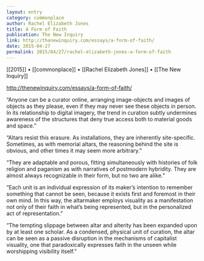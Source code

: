 ```yaml
---
layout: entry
category: commonplace
author: Rachel Elizabeth Jones
title: A Form of Faith
publication: The New Inquiry
link: http://thenewinquiry.com/essays/a-form-of-faith/
date: 2015-04-27
permalink: 2015/04/27/rachel-elizabeth-jones-a-form-of-faith
---
```


[[2015]] • [[commonplace]] • [[Rachel Elizabeth Jones]] • [[The New Inquiry]] 

http://thenewinquiry.com/essays/a-form-of-faith/

“Anyone can be a curator online, arranging image-objects and images of objects as they please, even if they may never see these objects in person. In its relationship to digital imagery, the trend in curation subtly undermines awareness of the structures that deny true access both to material goods and space.”

“Altars resist this erasure. As installations, they are inherently site-specific. Sometimes, as with memorial altars, the reasoning behind the site is obvious, and other times it may seem more arbitrary.”

“They are adaptable and porous, fitting simultaneously with histories of folk religion and paganism as with narratives of postmodern hybridity. They are almost always recognizable in their form, but no two are alike.”

“Each unit is an individual expression of its maker’s intention to remember something that cannot be seen, because it exists first and foremost in their own mind. In this way, the altarmaker employs visuality as a manifestation not only of their faith in what’s being represented, but in the personalized act of representation.”

“The tempting slippage between altar and alterity has been expanded upon by at least one scholar. As a condensed, physical unit of curation, the altar can be seen as a passive disruption in the mechanisms of capitalist visuality, one that paradoxically expresses faith in the unseen while worshipping visibility itself.”


